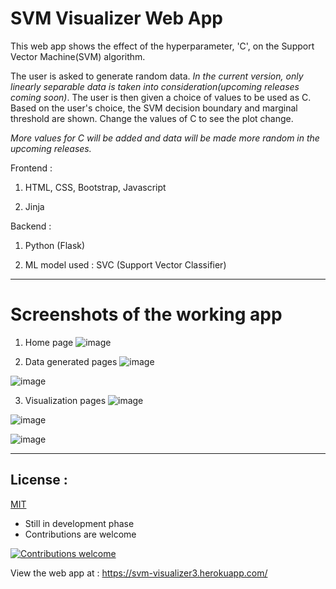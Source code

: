 # SVM Visualizer Web App
This web app shows the effect of the hyperparameter, 'C', on the Support Vector Machine(SVM) algorithm.

The user is asked to generate random data. *In the current version, only linearly separable data is taken into consideration(upcoming releases coming soon)*. The user is then given a choice of values to be used as C. Based on the user's choice, the SVM decision boundary and marginal threshold are shown. Change the values of C to see the plot change.

*More values for C will be added and data will be made more random in the upcoming releases.*

Frontend :

1. HTML, CSS, Bootstrap, Javascript

2. Jinja

Backend :

1. Python (Flask)

2. ML model used : SVC (Support Vector Classifier)
________________________________________________________________________________________________________________________________________________________________________________
# Screenshots of the working app 

1. Home page
![image](https://user-images.githubusercontent.com/49288068/87856426-ba5b7c80-c93c-11ea-9fc7-7c2c25ee65e1.png)

2. Data generated pages
![image](https://user-images.githubusercontent.com/49288068/87856431-c5aea800-c93c-11ea-8f7f-0e4fb9b0d932.png)

![image](https://user-images.githubusercontent.com/49288068/87856448-e119b300-c93c-11ea-96d9-00155390def8.png)

3. Visualization pages
![image](https://user-images.githubusercontent.com/49288068/87856458-f393ec80-c93c-11ea-89e1-8abf55a99768.png)

![image](https://user-images.githubusercontent.com/49288068/87856464-fd1d5480-c93c-11ea-9c43-c68530d16ccc.png)

![image](https://user-images.githubusercontent.com/49288068/87856476-07d7e980-c93d-11ea-8d5e-ec36548b9a40.png)
________________________________________________________________________________________________________________________________________________________________________________
## License : 

[MIT](https://choosealicense.com/licenses/mit/)

* Still in development phase
* Contributions are welcome  

[![Contributions welcome](https://img.shields.io/badge/contributions-welcome-brightgreen.svg?style=flat)](https://github.com/BALaka-18/YouTube-Video-Dowloader-GUI/issues)

View the web app at : https://svm-visualizer3.herokuapp.com/
